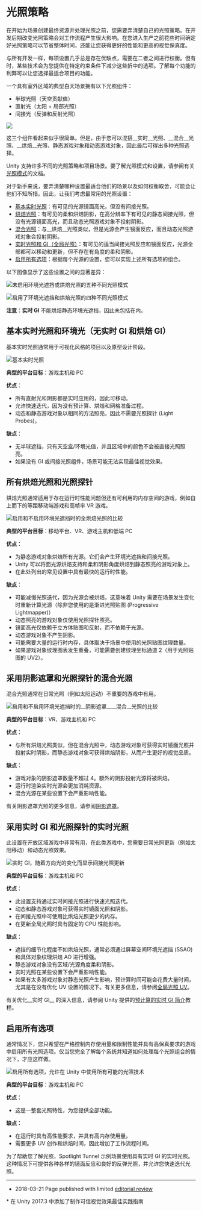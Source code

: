 # 光照策略

在开始为场景创建最终资源并处理光照之前，您需要弄清楚自己的光照策略。在开发后期改变光照策略会对工作流程产生很大影响。在您进入生产之前花些时间确定好光照策略可以节省整体时间，还能让您获得更好的性能和更高的视觉保真度。

与所有开发一样，每项设置几乎总是存在优缺点，需要在二者之间进行权衡。但有时，某些技术会为您提供在特定约束条件下减少这些折中的选项。了解每个功能的利弊可以让您选择最适合项目的功能。

一个具有室外区域的典型白天场景拥有以下光照组件：

* 半球光照（天空贡献值）
* 直射光（太阳 + 局部光照）
* 间接光（反弹和反射光照）

![](../uploads/Main/BelievableVisualsHemisphereLighting.png) 

这三个组件看起来似乎很简单。但是，由于您可以混搭__实时__光照、__混合__光照、__烘焙__光照、静态游戏对象和动态游戏对象，因此最后可得出多种光照选择。

Unity 支持许多不同的光照策略和项目场景。要了解光照模式和设置，请参阅有关[光照模式](LightModes.html)的文档。

对于新手来说，要弄清楚哪种设置最适合他们的场景以及如何权衡取舍，可能会让他们不知所措。因此，让我们考虑最常用的光照设置：

* [基本实时光照](#realtime)：有可见的光源镜面高光，但没有间接光照。
* [烘焙光照](#baked)：有可见的柔和烘焙阴影，在高分辨率下有可见的静态间接光照，但没有光源镜面高光，而且动态光照游戏对象不投射阴影。
* [混合光照](#mixed)：与__烘焙__光照类似，但是光源会产生镜面反应，而且动态光照游戏对象会投射阴影。
* [实时光照和 GI（全局光照）](#realtimeGI)：有可见的适当间接光照反应和镜面反应，光源全部都可以移动和更新，但不存在有角度的柔和阴影。
* [启用所有选项](#all)：根据每个光源的设置，您可以实现上述所有选项的组合。

以下图像显示了这些设置之间的显著差异：

![未启用环境光遮挡或烘焙光照的五种不同光照模式](../uploads/Main/BelievableVisuals5LightModes.gif)


![启用了环境光遮挡和烘焙光照的四种不同光照模式](../uploads/Main/BelievableVisuals4LightModes.gif)


__注意__：__实时 GI__ 不能烘焙静态环境光遮挡，因此未包括在内。

<a name="realtime"></a> 
## 基本实时光照和环境光（无实时 GI 和烘焙 GI）

基本实时光照通常用于可视化风格的项目以及原型设计阶段。

![基本实时光照](../uploads/Main/BelievableVisualsBaked.gif)

**典型的平台目标**：游戏主机和 PC

**优点**：

* 所有直射光和阴影都是实时应用的，因此可移动。
* 允许快速迭代，因为没有预计算、烘焙和网格准备过程。
* 动态和静态游戏对象以相同的方法照亮，因此不需要光照探针 (Light Probes)。

**缺点**：

* 无半球遮挡，只有天空盒/环境光值，并且区域中的颜色不会被直接光照照亮。
* 如果没有 GI 或间接光照组件，场景可能无法实现最佳视觉效果。

<a name="baked"></a> 
## 所有烘焙光照和光照探针

烘焙光照通常适用于存在运行时性能问题但还有可利用的内存空间的游戏，例如自上而下的等距移动端游戏和高帧率 VR 游戏。

![启用和不启用环境光遮挡时的全烘焙光照的比较](../uploads/Main/BelievableVisualsBakedLightProbes.gif)

**典型的平台目标**：移动平台、VR、游戏主机和低端 PC

**优点**：

* 为静态游戏对象烘焙所有光源。它们会产生环境光遮挡和间接光照。
* Unity 可以将面光源烘焙支持和柔和阴影角度烘焙到静态照亮的游戏对象上。
* 在此处列出的常见设置中具有最快的运行时性能。

**缺点**：

* 可能减慢光照迭代，因为光源会被烘焙，这意味着 Unity 需要在场景发生变化时重新计算光源（除非您使用的是渐进光照贴图 (Progressive Lightmapper)）
* 动态照亮的游戏对象仅使用光照探针照亮。
* 镜面高光仅依赖于立方体贴图和反射，而不依赖于光源。
* 动态游戏对象不产生阴影。
* 可能需要大量的运行时内存，具体取决于场景中使用的光照贴图纹理数量。
* 如果游戏对象纹理图表发生重叠，可能需要创建纹理坐标通道 2（用于光照贴图的 UV2）。

<a name="mixed"></a> 
## 采用阴影遮罩和光照探针的混合光照

混合光照通常在日常光照（例如太阳运动）不重要的游戏中有用。

![启用和不启用环境光遮挡时的__阴影遮罩____混合__光照的比较](../uploads/Main/BelievableVisualsShadowmaskLightProbes.gif)

**典型的平台目标**：VR、游戏主机和 PC

**优点**：

* 与所有烘焙光照类似，但在混合光照中，动态游戏对象可获得实时镜面光照并投射实时阴影，而静态游戏对象可获得烘焙阴影，从而产生更好的视觉品质。

**缺点**：

* 游戏对象的阴影遮罩数量不超过 4。额外的阴影投射光源将被烘焙。
* 运行时渲染实时光源会更加消耗资源。
* 混合光源在某些设置下会严重影响性能。

有关阴影遮罩光照的更多信息，请参阅[阴影遮罩](LightMode-Mixed-Shadowmask.html)。

<a name="realtimeGI"></a> 
## 采用实时 GI 和光照探针的实时光照

此设置在开放区域游戏中非常有用，在此类游戏中，您需要日常光照更新（例如太阳移动）和动态光照效果。

![实时 GI，随着方向光的变化而显示间接光照更新](../uploads/Main/BelievableVisualsRealtimeGILightProbes.gif)

**典型的平台目标**：游戏主机和 PC

**优点**：

* 此设置支持通过实时间接光照进行快速光照迭代。
* 动态和静态游戏对象可获得实时镜面光照和阴影。
* 在间接光照中可使用比烘焙光照更少的内存。
* 在更新全局光照时具有固定的 CPU 性能影响。

**缺点**：

* 遮挡的细节化程度不如烘焙光照，通常必须通过屏幕空间环境光遮挡 (SSAO) 和具体对象纹理烘焙 AO 进行增强。
* 静态游戏对象没有区域/光源角度柔和阴影。
* 实时光照在某些设置下会严重影响性能。
* 如果有太多游戏对象对静态光照产生影响，预计算时间可能会花费大量时间，尤其是在没有优化 UV 设置的情况下。有关更多信息，请参阅[全局光照 UV](LightingGiUvs.html)。

有关优化__实时 GI__ 的深入信息，请参阅 Unity 提供的[预计算的实时 GI 简介](https://unity3d.com/learn/tutorials/topics/graphics/introduction-precomputed-realtime-gi)教程。

<a name="all"></a> 
## 启用所有选项

通常情况下，您只希望在严格控制内存使用量和限制性能并具有高保真要求的游戏中启用所有光照选项。仅当您完全了解每个系统并知道如何处理每个光照组合的情况下，才应这样做。

![启用所有选项，允许在 Unity 中使用所有可能的光照技术](../uploads/Main/BelievableVisualsAllLightOptions.gif)

**典型的平台目标**：游戏主机和 PC

**优点**：

* 这是一整套光照特性，为您提供全部功能。

**缺点**：

* 在运行时具有高性能要求，并具有高内存使用量。
* 需要更多 UV 创作和烘焙时间，因此增加了工作流程时间。

为了帮助您了解光照，Spotlight Tunnel 示例场景使用具有实时 GI 的实时光照。这种情况下可提供各种各样的镜面反应和良好的反弹光照，并允许您快速迭代光照。

---

* <span class="page-edit">2018-03-21  Page published with limited [editorial review](DocumentationEditorialReview.html)
</span>
* <span class="page-history">在 Unity 2017.3 中添加了制作可信视觉效果最佳实践指南</span>
